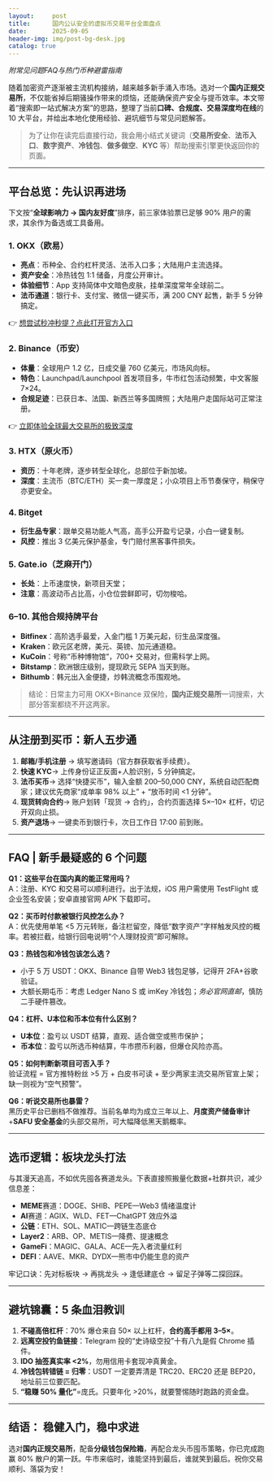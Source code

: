 ```yaml
---
layout:     post
title:      国内公认安全的虚拟币交易平台全面盘点
date:       2025-09-05
header-img: img/post-bg-desk.jpg
catalog: true
---
```


*附常见问题FAQ与热门币种避雷指南*

随着加密资产逐渐被主流机构接纳，越来越多新手涌入市场。选对一个**国内正规交易所**，不仅能省掉后期骚操作带来的烦恼，还能确保资产安全与提币效率。本文带着“搜索即一站式解决方案”的思路，整理了当前**口碑、合规度、交易深度均在线**的 10 大平台，并给出本地化使用经验、避坑细节与常见问题解答。

> 为了让你在读完后直接行动，我会用小结式关键词（**交易所安全**、**法币入口**、**数字资产**、**冷钱包**、**做多做空**、**KYC** 等）帮助搜索引擎更快返回你的页面。

---

## 平台总览：先认识再进场  
下文按“**全球影响力 → 国内友好度**”排序，前三家体验票已足够 90% 用户的需求，其余作为备选或工具备用。

### 1. OKX（欧易）  
- **亮点**：币种全、合约杠杆灵活、法币入口多；大陆用户主流选择。  
- **资产安全**：冷热钱包 1:1 储备，月度公开审计。   
- **体验细节**：App 支持简体中文暗色皮肤，挂单深度常年全球前二。  
- **法币通道**：银行卡、支付宝、微信一键买币，满 200 CNY 起售，新手 5 分钟搞定。  

👉 [想尝试秒冲秒提？点此打开官方入口](https://okxdog.com/)

### 2. Binance（币安）  
- **体量**：全球用户 1.2 亿，日成交量 760 亿美元，市场风向标。  
- **特色**：Launchpad/Launchpool 首发项目多，牛市红包活动频繁，中文客服 7×24。  
- **合规足迹**：已获日本、法国、新西兰等多国牌照；大陆用户走国际站可正常注册。  

👉 [立即体验全球最大交易所的极致深度](https://okxdog.com/)

### 3. HTX（原火币）  
- **资历**：十年老牌，逐步转型全球化，总部位于新加坡。  
- **深度**：主流币（BTC/ETH）买一卖一厚度足；小众项目上币节奏保守，稍保守亦更安全。  

### 4. Bitget  
- **衍生品专家**：跟单交易功能人气高，高手公开盈亏记录，小白一键复制。  
- **风控**：推出 3 亿美元保护基金，专门赔付黑客事件损失。  

### 5. Gate.io（芝麻开门）  
- **长处**：上币速度快，新项目天堂；  
- **注意**：高波动币占比高，小仓位尝鲜即可，切勿梭哈。  

### 6–10. 其他合规持牌平台  
- **Bitfinex**：高阶选手最爱，入金门槛 1 万美元起，衍生品深度强。  
- **Kraken**：欧元区老牌，美元、英镑、加元通道稳。  
- **KuCoin**：号称“币种博物馆”，700+ 交易对，但需科学上网。  
- **Bitstamp**：欧洲银庄级别，提现欧元 SEPA 当天到账。  
- **Bithumb**：韩元出入金便捷，炒韩流概念币围观地。  

> 结论：日常主力可用 OKX+Binance 双保险，**国内正规交易所**一词搜索，大部分答案都绕不开这两家。  

---

## 从注册到买币：新人五步通  
1. **邮箱/手机注册** → 填写邀请码（官方群获取省手续费）。  
2. **快速 KYC**→ 上传身份证正反面+人脸识别，5 分钟搞定。  
3. **法币买币**→ 选择“快捷买币”，输入金额 200–50,000 CNY，系统自动匹配商家；建议优先商家“成单率 98% 以上” + “放币时间 <1 分钟”。  
4. **现货转向合约**→ 账户划转「现货 → 合约」，合约页面选择 5×–10× 杠杆，切记开双向止损。  
5. **资产退场**→ 一键卖币到银行卡，次日工作日 17:00 前到账。

---

## FAQ | 新手最疑惑的 6 个问题

**Q1：这些平台在国内真的能正常用吗？**  
A：注册、KYC 和交易可以顺利进行。出于法规，iOS 用户需使用 TestFlight 或企业签名安装；安卓直接官网 APK 下载即可。

**Q2：买币时付款被银行风控怎么办？**  
A：优先使用单笔 <5 万元转账，备注栏留空，降低“数字资产”字样触发风控的概率。若被拦截，给银行回电说明“个人理财投资”即可解除。

**Q3：热钱包和冷钱包该怎么选？**  
- 小于 5 万 USDT：OKX、Binance 自带 Web3 钱包足够，记得开 2FA+谷歌验证。  
- 大额长期屯币：考虑 Ledger Nano S 或 imKey 冷钱包；*务必官网直邮*，慎防二手硬件篡改。

**Q4：杠杆、U本位和币本位有什么区别？**  
- **U本位**：盈亏以 USDT 结算，直观、适合做空或熊市保护；  
- **币本位**：盈亏以所选币种结算，牛市攒币利器，但爆仓风险亦高。

**Q5：如何判断新项目可否入手？**  
验证流程 = 官方推特粉丝 >5 万 + 白皮书可读 + 至少两家主流交易所官宣上架；缺一则视为“空气预警”。

**Q6：听说交易所也暴雷？**  
黑历史平台已删档不做推荐。当前名单均为成立三年以上、**月度资产储备审计**+**SAFU 安全基金**的头部交易所，可大幅降低黑天鹅概率。

---

## 选币逻辑：板块龙头打法  
与其漫天追高，不如优先囤各赛道龙头。下表直接照搬量化数据+社群共识，减少信息差：  

- **MEME**赛道：DOGE、SHIB、PEPE—Web3 情绪温度计  
- **AI**赛道：AGIX、WLD、FET—ChatGPT 效应外溢  
- **公链**：ETH、SOL、MATIC—跨链生态底仓  
- **Layer2**：ARB、OP、METIS—降费、提速概念  
- **GameFi**：MAGIC、GALA、ACE—先入者流量红利  
- **DEFI**：AAVE、MKR、DYDX—熊市中仍能生息的资产  

牢记口诀：先对标板块 → 再挑龙头 → 逢低建底仓 → 留足子弹等二探回踩。

---

## 避坑锦囊：5 条血泪教训  
1. **不碰高倍杠杆**：70% 爆仓来自 50× 以上杠杆，**合约高手都用 3–5×**。  
2. **远离空投钓鱼链接**：Telegram 投的“史诗级空投”十有八九是假 Chrome 插件。  
3. **IDO 抽签真实率 <2%**，勿用信用卡套现冲真黄金。  
4. **冷钱包转错链 = 归零**：USDT 一定要弄清是 TRC20、ERC20 还是 BEP20，地址前三位要匹配。  
5. **“稳赚 50% 量化”**=庞氏。只要年化 >20%，就要警惕随时跑路的资金盘。

---

## 结语： 稳健入门，稳中求进  
选对**国内正规交易所**，配备**分级钱包保险箱**，再配合龙头币囤币策略，你已完成跑赢 80% 散户的第一跃。牛市来临时，谁能坚持到最后，谁就笑到最后。祝你交易顺利、落袋为安！